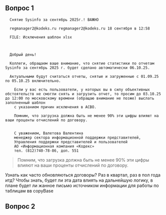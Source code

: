 ## Вопрос 1

```
  Снятие Sysinfo за сентябрь 2025г.! ВАЖНО

  regmanager2@kodeks.ru regmanager2@kodeks.ru 18 сентября в 12:58

  FILE: Исключения шаблон xlsx



  Добрый день!

  Коллеги, обращаем ваше внимание, что снятие статистики по отчетам Sysinfo за сентябрь 2025 г. будет сделано автоматически 06.10.25.

  Актуальными будут считаться отчеты, снятые и загруженные с 01.09.25 по 05.10.25 включительно.

    Если у вас есть пользователи, у которых вы в силу объективных обстоятельств не смогли снять и загрузить отчет, то просим до 03.10.25 до 12:00 по московскому времени (обращаю внимание не позже) выслать заполненный шаблон
    с указанием причин исключения в АСВО.

    Помним, что загрузка должна быть не менее 90% эти цифры влияют на ваши проценты отчислений по договору.


    С уважением, Валетова Валентина
    менеджер сектора информационной поддержки представителей,
    Управления поддержки представителей и пользователей
    АО «Информационная компания «Кодекс»
    тел. (812)740-78-86, доп. 551
```
> Помним, что загрузка должна быть не менее 90% эти цифры влияют на ваши проценты отчислений по договору.

Узнать как часто обновляються договоры? Раз в квартал, раз в пол года итд?
Чтобы знать, будет ли эта дата влиять на дальнейшую логику, в плане будет ли жанное письмо источником информации для работы по таблицам вв copyBase





## Вопрос 2
